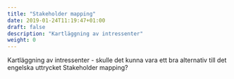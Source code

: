 ```yaml
---
title: "Stakeholder mapping"
date: 2019-01-24T11:19:47+01:00
draft: false
description: "Kartläggning av intressenter"
weight: 0
---
```

Kartläggning av intressenter - skulle det kunna vara ett bra alternativ till det engelska uttrycket Stakeholder mapping?
